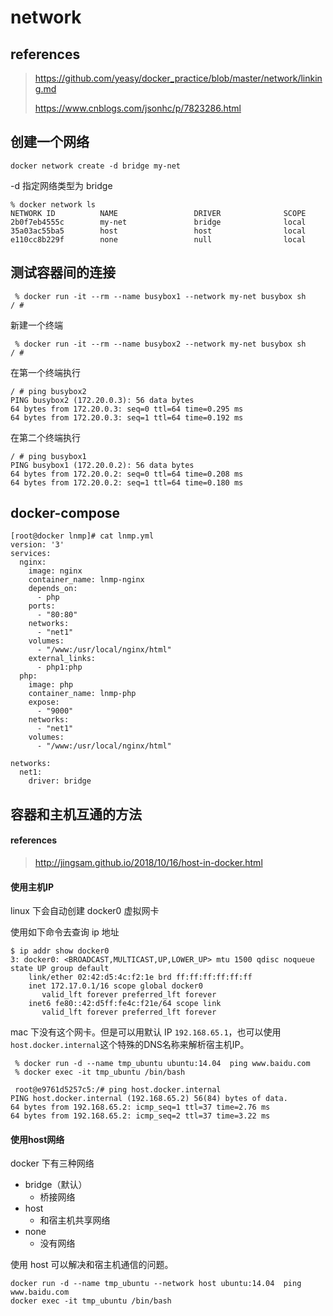 #  network

## references

> https://github.com/yeasy/docker_practice/blob/master/network/linking.md
>
> https://www.cnblogs.com/jsonhc/p/7823286.html

## 创建一个网络

```
docker network create -d bridge my-net
```

-d 指定网络类型为 bridge 

```
% docker network ls
NETWORK ID          NAME                 DRIVER              SCOPE
2b0f7eb4555c        my-net               bridge              local
35a03ac55ba5        host                 host                local
e110cc8b229f        none                 null                local
```

## 测试容器间的连接

```
 % docker run -it --rm --name busybox1 --network my-net busybox sh
/ #
```

新建一个终端

```
 % docker run -it --rm --name busybox2 --network my-net busybox sh
/ #
```

在第一个终端执行

```
/ # ping busybox2
PING busybox2 (172.20.0.3): 56 data bytes
64 bytes from 172.20.0.3: seq=0 ttl=64 time=0.295 ms
64 bytes from 172.20.0.3: seq=1 ttl=64 time=0.192 ms
```

在第二个终端执行

```
/ # ping busybox1
PING busybox1 (172.20.0.2): 56 data bytes
64 bytes from 172.20.0.2: seq=0 ttl=64 time=0.208 ms
64 bytes from 172.20.0.2: seq=1 ttl=64 time=0.180 ms
```

## docker-compose

```
[root@docker lnmp]# cat lnmp.yml
version: '3'
services:
  nginx:
    image: nginx
    container_name: lnmp-nginx
    depends_on:
      - php
    ports:
      - "80:80"
    networks:
      - "net1"
    volumes:
      - "/www:/usr/local/nginx/html"
    external_links:
      - php1:php
  php:
    image: php
    container_name: lnmp-php
    expose: 
      - "9000"
    networks:
      - "net1"
    volumes:
      - "/www:/usr/local/nginx/html"

networks:
  net1:
    driver: bridge
```

## 容器和主机互通的方法

#### references

> http://jingsam.github.io/2018/10/16/host-in-docker.html



#### 使用主机IP

linux 下会自动创建 docker0 虚拟网卡

使用如下命令去查询 ip 地址

```
$ ip addr show docker0
3: docker0: <BROADCAST,MULTICAST,UP,LOWER_UP> mtu 1500 qdisc noqueue state UP group default
    link/ether 02:42:d5:4c:f2:1e brd ff:ff:ff:ff:ff:ff
    inet 172.17.0.1/16 scope global docker0
       valid_lft forever preferred_lft forever
    inet6 fe80::42:d5ff:fe4c:f21e/64 scope link
       valid_lft forever preferred_lft forever
```

mac 下没有这个网卡。但是可以用默认 IP `192.168.65.1`，也可以使用`host.docker.internal`这个特殊的DNS名称来解析宿主机IP。

```
 % docker run -d --name tmp_ubuntu ubuntu:14.04  ping www.baidu.com
 % docker exec -it tmp_ubuntu /bin/bash
 
 root@e9761d5257c5:/# ping host.docker.internal
PING host.docker.internal (192.168.65.2) 56(84) bytes of data.
64 bytes from 192.168.65.2: icmp_seq=1 ttl=37 time=2.76 ms
64 bytes from 192.168.65.2: icmp_seq=2 ttl=37 time=3.22 ms
```

#### 使用host网络

docker 下有三种网络 

- bridge（默认）
  - 桥接网络
- host 
  - 和宿主机共享网络
- none
  - 没有网络

使用 host 可以解决和宿主机通信的问题。

```
docker run -d --name tmp_ubuntu --network host ubuntu:14.04  ping www.baidu.com
docker exec -it tmp_ubuntu /bin/bash

```

